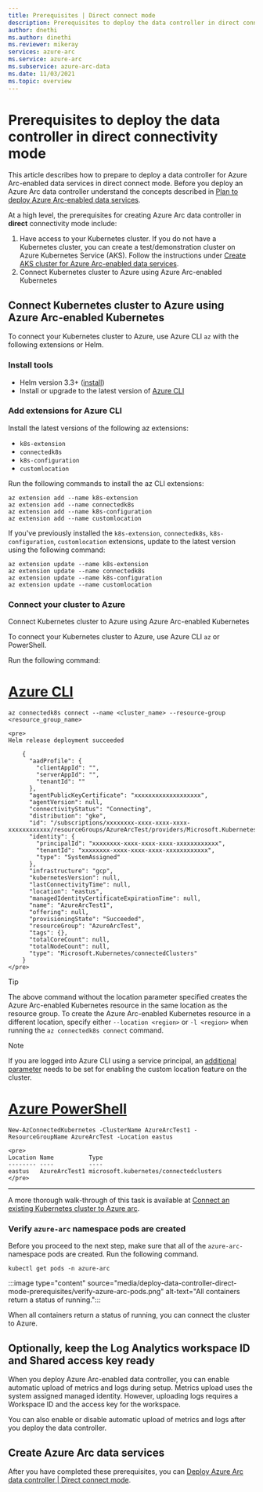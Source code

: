 ```yaml
---
title: Prerequisites | Direct connect mode
description: Prerequisites to deploy the data controller in direct connect mode. 
author: dnethi
ms.author: dinethi
ms.reviewer: mikeray
services: azure-arc
ms.service: azure-arc
ms.subservice: azure-arc-data
ms.date: 11/03/2021
ms.topic: overview
---
```


# Prerequisites to deploy the data controller in direct connectivity mode

This article describes how to prepare to deploy a data controller for Azure Arc-enabled data services in direct connect mode. Before you deploy an Azure Arc data controller understand the concepts described in [Plan to deploy Azure Arc-enabled data services](plan-azure-arc-data-services.md).

At a high level, the prerequisites for creating Azure Arc data controller in **direct** connectivity mode include:

1. Have access to your Kubernetes cluster. If you do not have a Kubernetes cluster, you can create a test/demonstration cluster on Azure Kubernetes Service (AKS). Follow the instructions under [Create AKS cluster for Azure Arc-enabled data services](create-aks-cluster-for-data-controller.md).
1. Connect Kubernetes cluster to Azure using Azure Arc-enabled Kubernetes

## Connect Kubernetes cluster to Azure using Azure Arc-enabled Kubernetes

To connect your Kubernetes cluster to Azure, use Azure CLI `az` with the following extensions or Helm.

### Install tools

- Helm version 3.3+ ([install](https://helm.sh/docs/intro/install/))
- Install or upgrade to the latest version of [Azure CLI](/cli/azure/install-azure-cli)

### Add extensions for Azure CLI

Install the latest versions of the following az extensions:
- `k8s-extension`
- `connectedk8s`
- `k8s-configuration`
- `customlocation`

Run the following commands to install the az CLI extensions:

```azurecli
az extension add --name k8s-extension
az extension add --name connectedk8s
az extension add --name k8s-configuration
az extension add --name customlocation
```

If you've previously installed the `k8s-extension`, `connectedk8s`, `k8s-configuration`, `customlocation` extensions, update to the latest version using the following command:

```azurecli
az extension update --name k8s-extension
az extension update --name connectedk8s
az extension update --name k8s-configuration
az extension update --name customlocation
```

### Connect your cluster to Azure

Connect Kubernetes cluster to Azure using Azure Arc-enabled Kubernetes

   To connect your Kubernetes cluster to Azure, use Azure CLI `az` or PowerShell.

   Run the following command:

   # [Azure CLI](#tab/azure-cli)

   ```azurecli
   az connectedk8s connect --name <cluster_name> --resource-group <resource_group_name>
   ```

   ```output
   <pre>
   Helm release deployment succeeded

       {
         "aadProfile": {
           "clientAppId": "",
           "serverAppId": "",
           "tenantId": ""
         },
         "agentPublicKeyCertificate": "xxxxxxxxxxxxxxxxxxx",
         "agentVersion": null,
         "connectivityStatus": "Connecting",
         "distribution": "gke",
         "id": "/subscriptions/xxxxxxxx-xxxx-xxxx-xxxx-xxxxxxxxxxxx/resourceGroups/AzureArcTest/providers/Microsoft.Kubernetes/connectedClusters/AzureArcTest1",
         "identity": {
           "principalId": "xxxxxxxx-xxxx-xxxx-xxxx-xxxxxxxxxxxx",
           "tenantId": "xxxxxxxx-xxxx-xxxx-xxxx-xxxxxxxxxxxx",
           "type": "SystemAssigned"
         },
         "infrastructure": "gcp",
         "kubernetesVersion": null,
         "lastConnectivityTime": null,
         "location": "eastus",
         "managedIdentityCertificateExpirationTime": null,
         "name": "AzureArcTest1",
         "offering": null,
         "provisioningState": "Succeeded",
         "resourceGroup": "AzureArcTest",
         "tags": {},
         "totalCoreCount": null,
         "totalNodeCount": null,
         "type": "Microsoft.Kubernetes/connectedClusters"
       }
   </pre>
   ```

   > [!TIP]
   > The above command without the location parameter specified creates the Azure Arc-enabled Kubernetes resource in the same location as the resource group. To create the Azure Arc-enabled Kubernetes resource in a different location, specify either `--location <region>` or `-l <region>` when running the `az connectedk8s connect` command.

   > [!NOTE]
   > If you are logged into Azure CLI using a service principal, an [additional parameter](../kubernetes/troubleshooting.md#enable-custom-locations-using-service-principal) needs to be set for enabling the custom location feature on the cluster.

   # [Azure PowerShell](#tab/azure-powershell)

   ```azurepowershell
   New-AzConnectedKubernetes -ClusterName AzureArcTest1 -ResourceGroupName AzureArcTest -Location eastus
   ```

   ```output
   <pre>
   Location Name          Type
   -------- ----          ----
   eastus   AzureArcTest1 microsoft.kubernetes/connectedclusters
   </pre>
   ```

   ---


A more thorough walk-through of this task is available at [Connect an existing Kubernetes cluster to Azure arc](../kubernetes/quickstart-connect-cluster.md).

### Verify `azure-arc` namespace pods are created

   Before you proceed to the next step, make sure that all of the `azure-arc-` namespace pods are created. Run the following command.

   ```console
   kubectl get pods -n azure-arc
   ```

   :::image type="content" source="media/deploy-data-controller-direct-mode-prerequisites/verify-azure-arc-pods.png" alt-text="All containers return a status of running.":::

   When all containers return a status of running, you can connect the cluster to Azure. 

## Optionally, keep the Log Analytics workspace ID and Shared access key ready

When you deploy Azure Arc-enabled data controller, you can enable automatic upload of metrics and logs during setup. Metrics upload uses the system assigned managed identity. However, uploading logs requires a Workspace ID and the access key for the workspace. 

You can also enable or disable automatic upload of metrics and logs after you deploy the data controller. 

## Create Azure Arc data services

After you have completed these prerequisites, you can [Deploy Azure Arc data controller | Direct connect mode](create-data-controller-direct-azure-portal.md).
